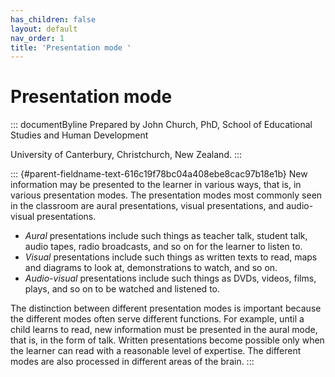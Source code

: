 ```yaml
---
has_children: false
layout: default
nav_order: 1
title: 'Presentation mode '
---
```

# Presentation mode 


::: documentByline
Prepared by John Church, PhD, School of Educational Studies and Human
Development

University of Canterbury, Christchurch, New Zealand.
:::

::: {#parent-fieldname-text-616c19f78bc04a408ebe8cac97b18e1b}
New information may be presented to the learner in various ways, that
is, in various presentation modes. The presentation modes most commonly
seen in the classroom are aural presentations, visual presentations, and
audio-visual presentations.

-   *Aural* presentations include such things as teacher talk, student
    talk, audio tapes, radio broadcasts, and so on for the learner to
    listen to.
-   *Visual* presentations include such things as written texts to read,
    maps and diagrams to look at, demonstrations to watch, and so on.
-   *Audio-visual* presentations include such things as DVDs, videos,
    films, plays, and so on to be watched and listened to.

The distinction between different presentation modes is important
because the different modes often serve different functions. For
example, until a child learns to read, new information must be presented
in the aural mode, that is, in the form of talk. Written presentations
become possible only when the learner can read with a reasonable level
of expertise. The different modes are also processed in different areas
of the brain.
:::
